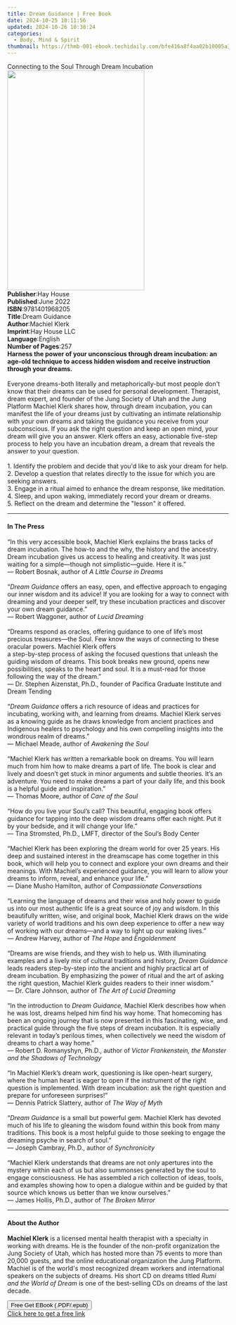 ```yaml
---
title: Dream Guidance | Free Book
date: 2024-10-25 18:11:56
updated: 2024-10-26 10:38:24
categories:
  - Body, Mind & Spirit
thumbnail: https://thmb-001-ebook.techidaily.com/bfe416a8f4aa02b10005a316cdb94489a9a91a573901c0a2110d86f8d297445b.jpg
---
```

<main id="book-container">
  <div class="flex flex-col">
    <div class="book-brief flex-1 py-6 px-4 sm:p-6 md:py-10 md:px-8">
      <!-- brief-->
      <div class="book-brief-main">
        Connecting to the Soul Through Dream Incubation
      </div>
    </div>
    <div
      class="book-meta-info flex-1 grid gap-4 col-start-1 col-end-3 row-start-1 sm:mb-6 sm:grid-cols-4 lg:gap-6 lg:col-start-2 lg:row-end-6 lg:row-span-6 lg:mb-0"
    >
      <div
        class="book-meta-info-left place-content-center mt-4 p-4 text-sm leading-6 col-start-2 col-span-2 dark:text-slate-400"
      >
        <img
          class="w-full h-500 object-cover rounded-lg sm:h-255 sm:col-span-2 lg:col-span-full"
          src="https://img-001-ebook.techidaily.com/8d86a0b439ba84d8afdab7a1896f007f2fcd030dcbd7391531edf108e91cc270.jpg"
          alt=""
          width="312"
          height="500"
        />
      </div>
      <div
        class="book-meta-info-right mt-2 col-start-1 row-start-2 col-span-3 self-center"
      >
        <!-- meta data  -->
        <div class="flex flex-col px-4 md:px-8">
          <div class="flex-1">
            <strong>Publisher</strong>:<span class="px-2">Hay House</span>
          </div>
          <div class="flex-1">
            <strong>Published</strong>:<span class="px-2">June 2022</span>
          </div>
          <div class="flex-1">
            <strong>ISBN</strong>:<span class="px-2">9781401968205</span>
          </div>
          <div class="flex-1">
            <strong>Title</strong>:<span class="px-2">Dream Guidance</span>
          </div>
          <div class="flex-1">
            <strong>Author</strong>:<span class="px-2">Machiel Klerk</span>
          </div>
          <div class="flex-1">
            <strong>Imprint</strong>:<span class="px-2">Hay House LLC</span>
          </div>
          <div class="flex-1">
            <strong>Language</strong>:<span class="px-2">English</span>
          </div>
          <div class="flex-1">
            <strong>Number of Pages</strong>:<span class="px-2">257</span>
          </div>
        </div>
      </div>
    </div>
    <div class="book-description flex-1 py-6 px-4 sm:p-6 md:py-10 md:px-8">
      <div class="book-description-main">
        <div accordion-content="" id="description">
          <b
            >Harness the power of your unconscious through dream incubation: an
            age-old technique to access hidden wisdom and receive instruction
            through your dreams.</b
          ><br /><br />Everyone dreams-both literally and metaphorically-but
          most people don't know that their dreams can be used for personal
          development. Therapist, dream expert, and founder of the Jung Society
          of Utah and the Jung Platform Machiel Klerk shares how, through dream
          incubation, you can manifest the life of your dreams just by
          cultivating an intimate relationship with your own dreams and taking
          the guidance you receive from your subconscious. If you ask the right
          question and keep an open mind, your dream will give you an answer.
          Klerk offers an easy, actionable five-step process to help you have an
          incubation dream, a dream that reveals the answer to your question.<br /><br />1.
          Identify the problem and decide that you'd like to ask your dream for
          help.<br />2. Develop a question that relates directly to the issue
          for which you are seeking answers.<br />3. Engage in a ritual aimed to
          enhance the dream response, like meditation.<br />4. Sleep, and upon
          waking, immediately record your dream or dreams.<br />5. Reflect on
          the dream and determine the "lesson" it offered.
        </div>
        <div class="accordion-fader"></div>
      </div>
    </div>
    <div class="book-excerpts flex-1 py-6 px-4 sm:p-6 md:py-10 md:px-8">
      <!-- excerpts-->
      <div class="book-excerpts-main">
        <hr />
        <h4 class="placeholder placeholder-heading">
          <span>In The Press</span>
        </h4>
        <p>
          “In this very accessible book, Machiel Klerk explains the brass tacks
          of dream incubation. The how-to and the why, the history and the
          ancestry. Dream incubation gives us access to healing and creativity.
          It was just waiting for a simple—though not simplistic—guide. Here it
          is.”<br />
          — Robert Bosnak, author of <i>A Little Course in Dreams</i><br />
          &nbsp;<br />
          “<i>Dream Guidance</i> offers an easy, open, and effective approach to
          engaging our inner wisdom and its advice! If you are looking for a way
          to connect with dreaming and your deeper self, try these incubation
          practices and discover your own dream guidance.”<br />
          — Robert Waggoner, author of <i>Lucid Dreaming</i><br />
          &nbsp;<br />
          “Dreams respond as oracles, offering guidance to one of life’s most
          precious treasures—the Soul. Few know the ways of connecting to these
          oracular powers. Machiel Klerk offers<br />
          a step-by-step process of asking the focused questions that unleash
          the guiding wisdom of dreams. This book breaks new ground, opens new
          possibilities, speaks to the heart and soul. It is a must-read for
          those following the way of the dream.”<br />
          — Dr. Stephen Aizenstat, Ph.D., founder of Pacifica Graduate Institute
          and Dream Tending<br />
          &nbsp;<br />
          “<i>Dream Guidance</i> offers a rich resource of ideas and practices
          for incubating, working with, and learning from dreams. Machiel Klerk
          serves as a knowing guide as he draws knowledge from ancient practices
          and Indigenous healers to psychology and his own compelling insights
          into the wondrous realm of dreams.”<br />
          — Michael Meade, author of <i>Awakening the Soul</i><br />
          &nbsp;<br />
          “Machiel Klerk has written a remarkable book on dreams. You will learn
          much from him how to make dreams a part of life. The book is clear and
          lively and doesn’t get stuck in minor arguments and subtle theories.
          It’s an adventure. You need to make dreams a part of your daily life,
          and this book is a helpful guide and inspiration.”<br />
          — Thomas Moore, author of <i>Care of the Soul</i><br />
          &nbsp;<br />
          “How do you live your Soul’s call? This beautiful, engaging book
          offers guidance for tapping into the deep wisdom dreams offer each
          night. Put it by your bedside, and it will change your life.”<br />
          — Tina Stromsted, Ph.D., LMFT, director of the Soul’s Body Center<br />
          &nbsp;<br />
          “Machiel Klerk has been exploring the dream world for over 25 years.
          His deep and sustained interest in the dreamscape has come together in
          this book, which will help you to connect and explore your own dreams
          and their meanings. With Machiel’s experienced guidance, you will
          learn to allow your dreams to inform, reveal, and enhance your
          life.”<br />
          — Diane Musho Hamilton, author of <i>Compassionate Conversations</i
          ><br />
          &nbsp;<br />
          “Learning the language of dreams and their wise and holy power to
          guide us into our most authentic life is a great source of joy and
          wisdom. In this beautifully written, wise, and original book, Machiel
          Klerk draws on the wide variety of world traditions and his own deep
          experience to offer a new way of working with our dreams—and a way to
          light up our waking lives.”<br />
          — Andrew Harvey, author of <i>The Hope</i> and <i>Engoldenment</i
          ><br />
          &nbsp;<br />
          “Dreams are wise friends, and they wish to help us. With illuminating
          examples and a lively mix of cultural traditions and history,
          <i>Dream Guidance</i> leads readers step-by-step into the ancient and
          highly practical art of dream incubation. By emphasizing the power of
          ritual and the art of asking the right question, Machiel Klerk guides
          readers to their inner wisdom.”<br />
          — Dr. Clare Johnson, author of <i>The Art of Lucid Dreaming</i><br />
          &nbsp;<br />
          “In the introduction to <i>Dream Guidance,</i> Machiel Klerk describes
          how when he was lost, dreams helped him find his way home. That
          homecoming has been an ongoing journey that is now presented in this
          fascinating, wise, and practical guide through the five steps of dream
          incubation. It is especially relevant in today’s perilous times, when
          collectively we need the wisdom of dreams to chart a way home.”<br />
          — Robert D. Romanyshyn, Ph.D., author of
          <i>Victor Frankenstein, the Monster and the Shadows of Technology</i
          ><br />
          &nbsp;<br />
          “In Machiel Klerk’s dream work, questioning is like open-heart
          surgery, where the human heart is eager to open if the instrument of
          the right question is implemented. With dream incubation: ask the
          right question and prepare for unforeseen surprises!”<br />
          — Dennis Patrick Slattery, author of <i>The Way of Myth</i><br />
          &nbsp;<br />
          “<i>Dream Guidance</i> is a small but powerful gem. Machiel Klerk has
          devoted much of his life to gleaning the wisdom found within this book
          from many traditions. This book is a most helpful guide to those
          seeking to engage the dreaming psyche in search of soul.”<br />
          — Joseph Cambray, Ph.D., author of <i>Synchronicity</i><br />
          &nbsp;<br />
          “Machiel Klerk understands that dreams are not only apertures into the
          mystery within each of us but also summonses generated by the soul to
          engage consciousness. He has assembled a rich collection of ideas,
          tools, and examples showing how to open a dialogue within and be
          guided by that source which knows us better than we know
          ourselves.”<br />
          — James Hollis, Ph.D., author of <i>The Broken Mirror</i>
        </p>
      </div>
    </div>
    <div class="book-about-author flex-1 py-6 px-4 sm:p-6 md:py-10 md:px-8">
      <!-- about author-->
      <div class="book-main-author-main">
        <hr />
        <h4 class="placeholder placeholder-heading">
          <span>About the Author</span>
        </h4>
        <p>
          <b>Machiel Klerk</b> is a licensed mental health therapist with a
          specialty in working with dreams. He is the founder of the non-profit
          organization the Jung Society of Utah, which has hosted more than 75
          events to more than 20,000 guests, and the online educational
          organization the Jung Platform. Machiel is of the world's most
          recognized dream workers and international speakers on the subjects of
          dreams. His short CD on dreams titled
          <i>Rumi and the World of Dream</i> is one of the best-selling CDs on
          dreams of the last decade.
        </p>
      </div>
    </div>
    <div class="book-free-get flex-1 py-6 px-4 sm:p-6 md:py-10 md:px-8">
      <button
        id="btn-free-get"
        class="bg-blue-500 hover:bg-blue-700 text-white font-bold py-2 px-4 rounded"
      >
        Free Get EBook (.PDF/.epub)
      </button>
      <div id="countdown-display" class="px-2 text-lg mt-2"></div>
      <a
        id="free-link"
        class="hidden bg-blue-500 hover:bg-blue-700 text-white font-bold py-2 px-4 rounded"
        href="https://www.ebooks.com/en-us/book/210420385/dream-guidance/machiel-klerk/"
        target="_blank"
        >Click here to get a free link</a
      >
    </div>
    <script>
      let countdownTime = 0;
      let countdownInterval = null;
      document
        .getElementById('btn-free-get')
        .addEventListener('click', startCountdown);
      function startCountdown() {
        countdownTime = new Date().getTime() + 60000 * 3;
        countdownInterval = setInterval(updateCountdown, 1000);
        document.getElementById('btn-free-get').disabled = true;
        document
          .getElementById('btn-free-get')
          .classList.add('bg-gray-500', 'cursor-not-allowed');
      }
      function updateCountdown() {
        let currentTime = new Date().getTime();
        let timeLeft = countdownTime - currentTime;
        let secondsLeft = Math.floor(timeLeft / 1000);
        document.getElementById('countdown-display').innerHTML =
          `Remaining time: ${secondsLeft} seconds.`;
        if (secondsLeft <= 0) {
          clearInterval(countdownInterval);
          document.getElementById('btn-free-get').classList.add('hidden');
          document.getElementById('free-link').classList.remove('hidden');
          document.getElementById('countdown-display').innerHTML = '';
        }
      }
    </script>
  </div>
</main>

